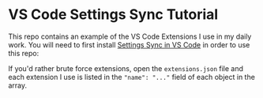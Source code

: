 # VS Code Settings Sync Tutorial

This repo contains an example of the VS Code Extensions I use in my daily work. You will need to first install [Settings Sync in VS Code](https://marketplace.visualstudio.com/items?itemName=Shan.code-settings-sync) in order to use this repo:

If you'd rather brute force extensions, open the `extensions.json` file and each extension I use is listed in the `"name": "..."` field of each object in the array.